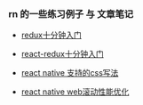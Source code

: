 ### rn 的一些练习例子 与 文章笔记

- [redux十分钟入门](https://github.com/zhazhaxia/reactNative-demo/blob/master/demo/react1/README.md)

- [react-redux十分钟入门](https://github.com/zhazhaxia/reactNative-demo/blob/master/demo/react2/README.md)

- [react native 支持的css写法](https://github.com/zhazhaxia/reactNative-demo/blob/master/docs/rn-css.md)

- [react native web滚动性能优化](https://github.com/zhazhaxia/reactNative-demo/blob/master/docs/rnweboptimise.md)


